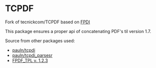 # TCPDF

Fork of tecnickcom/TCPDF based on [FPDI](http://www.setasign.de/products/pdf-php-solutions/fpdi/)

This package ensures a proper api of concatenating PDF's til version 1.7.

Source from other packages used:
* [pauln/tcpdi](https://github.com/pauln/tcpdi)
* [pauln/tcpdi_parsesr](https://github.com/pauln/tcpdi_parser)
* [FPDF_TPL v. 1.2.3](https://www.setasign.com/products/fpdi/downloads/#product-10102)